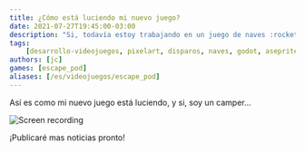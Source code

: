 ```yaml
---
title: ¿Cómo está luciendo mi nuevo juego?
date: 2021-07-27T19:45:00-03:00
description: "Si, todavía estoy trabajando en un juego de naves :rocket:"
tags:
    [desarrollo-videojuegos, pixelart, disparos, naves, godot, aseprite, 1-bit]
authors: [jc]
games: [escape_pod]
aliases: [/es/videojuegos/escape_pod]
---
```


Así es como mi nuevo juego está luciendo, y si, soy un camper...

![Screen recording](screen_recording.gif)

¡Publicaré mas noticias pronto!
